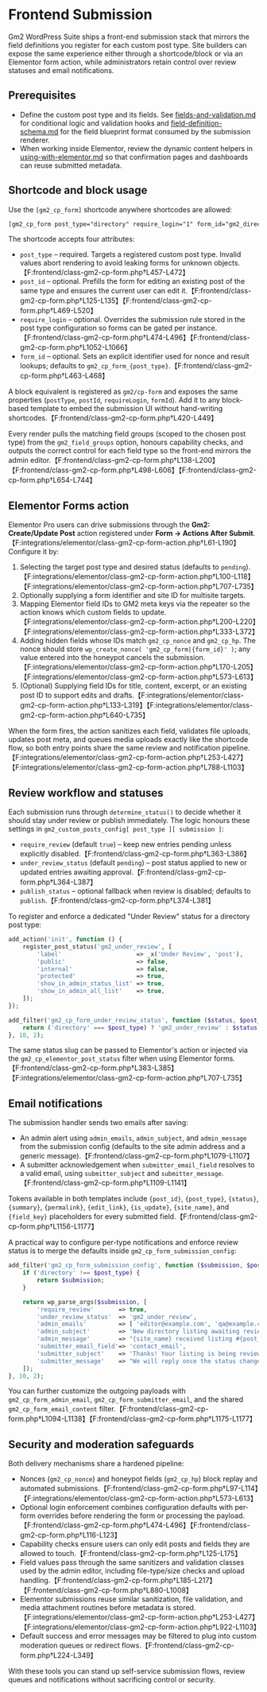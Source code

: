 # Frontend Submission

Gm2 WordPress Suite ships a front-end submission stack that mirrors the
field definitions you register for each custom post type. Site builders can
expose the same experience either through a shortcode/block or via an
Elementor form action, while administrators retain control over review
statuses and email notifications.

## Prerequisites

* Define the custom post type and its fields. See
  [fields-and-validation.md](fields-and-validation.md) for conditional logic
  and validation hooks and [field-definition-schema.md](field-definition-schema.md)
  for the field blueprint format consumed by the submission renderer.
* When working inside Elementor, review the dynamic content helpers in
  [using-with-elementor.md](using-with-elementor.md) so that confirmation
  pages and dashboards can reuse submitted metadata.

## Shortcode and block usage

Use the `[gm2_cp_form]` shortcode anywhere shortcodes are allowed:

```html
[gm2_cp_form post_type="directory" require_login="1" form_id="gm2_directory_form"]
```

The shortcode accepts four attributes:

* `post_type` – required. Targets a registered custom post type. Invalid
  values abort rendering to avoid leaking forms for unknown objects.【F:frontend/class-gm2-cp-form.php†L457-L472】
* `post_id` – optional. Prefills the form for editing an existing post of the
  same type and ensures the current user can edit it.【F:frontend/class-gm2-cp-form.php†L125-L135】【F:frontend/class-gm2-cp-form.php†L469-L520】
* `require_login` – optional. Overrides the submission rule stored in the
  post type configuration so forms can be gated per instance.【F:frontend/class-gm2-cp-form.php†L474-L496】【F:frontend/class-gm2-cp-form.php†L1052-L1066】
* `form_id` – optional. Sets an explicit identifier used for nonce and result
  lookups; defaults to `gm2_cp_form_{post_type}`.【F:frontend/class-gm2-cp-form.php†L463-L468】

A block equivalent is registered as `gm2/cp-form` and exposes the same
properties (`postType`, `postId`, `requireLogin`, `formId`). Add it to any
block-based template to embed the submission UI without hand-writing
shortcodes.【F:frontend/class-gm2-cp-form.php†L420-L449】

Every render pulls the matching field groups (scoped to the chosen post type)
from the `gm2_field_groups` option, honours capability checks, and outputs the
correct control for each field type so the front-end mirrors the admin editor.【F:frontend/class-gm2-cp-form.php†L138-L200】【F:frontend/class-gm2-cp-form.php†L498-L606】【F:frontend/class-gm2-cp-form.php†L654-L744】

## Elementor Forms action

Elementor Pro users can drive submissions through the **Gm2: Create/Update
Post** action registered under **Form → Actions After Submit**.【F:integrations/elementor/class-gm2-cp-form-action.php†L61-L190】
Configure it by:

1. Selecting the target post type and desired status (defaults to
   `pending`).【F:integrations/elementor/class-gm2-cp-form-action.php†L100-L118】【F:integrations/elementor/class-gm2-cp-form-action.php†L707-L735】
2. Optionally supplying a form identifier and site ID for multisite targets.
3. Mapping Elementor field IDs to GM2 meta keys via the repeater so the action
   knows which custom fields to update.【F:integrations/elementor/class-gm2-cp-form-action.php†L200-L220】【F:integrations/elementor/class-gm2-cp-form-action.php†L333-L372】
4. Adding hidden fields whose IDs match `gm2_cp_nonce` and `gm2_cp_hp`. The
   nonce should store `wp_create_nonce( 'gm2_cp_form|{form_id}' )`; any value
   entered into the honeypot cancels the submission.【F:integrations/elementor/class-gm2-cp-form-action.php†L170-L205】【F:integrations/elementor/class-gm2-cp-form-action.php†L573-L613】
5. (Optional) Supplying field IDs for title, content, excerpt, or an existing
   post ID to support edits and drafts.【F:integrations/elementor/class-gm2-cp-form-action.php†L133-L319】【F:integrations/elementor/class-gm2-cp-form-action.php†L640-L735】

When the form fires, the action sanitizes each field, validates file uploads,
updates post meta, and queues media uploads exactly like the shortcode flow,
so both entry points share the same review and notification pipeline.【F:integrations/elementor/class-gm2-cp-form-action.php†L253-L427】【F:integrations/elementor/class-gm2-cp-form-action.php†L788-L1103】

## Review workflow and statuses

Each submission runs through `determine_status()` to decide whether it should
stay under review or publish immediately. The logic honours these settings in
`gm2_custom_posts_config[ post_type ][ submission ]`:

* `require_review` (default `true`) – keep new entries pending unless
  explicitly disabled.【F:frontend/class-gm2-cp-form.php†L363-L386】
* `under_review_status` (default `pending`) – post status applied to new or
  updated entries awaiting approval.【F:frontend/class-gm2-cp-form.php†L364-L387】
* `publish_status` – optional fallback when review is disabled; defaults to
  `publish`.【F:frontend/class-gm2-cp-form.php†L374-L381】

To register and enforce a dedicated "Under Review" status for a directory
post type:

```php
add_action('init', function () {
    register_post_status('gm2_under_review', [
        'label'                     => _x('Under Review', 'post'),
        'public'                    => false,
        'internal'                  => false,
        'protected'                 => true,
        'show_in_admin_status_list' => true,
        'show_in_admin_all_list'    => true,
    ]);
});

add_filter('gm2_cp_form_under_review_status', function ($status, $post_type) {
    return ('directory' === $post_type) ? 'gm2_under_review' : $status;
}, 10, 2);
```

The same status slug can be passed to Elementor's action or injected via the
`gm2_cp_elementor_post_status` filter when using Elementor forms.【F:frontend/class-gm2-cp-form.php†L383-L385】【F:integrations/elementor/class-gm2-cp-form-action.php†L707-L735】

## Email notifications

The submission handler sends two emails after saving:

* An admin alert using `admin_emails`, `admin_subject`, and `admin_message`
  from the submission config (defaults to the site admin address and a generic
  message).【F:frontend/class-gm2-cp-form.php†L1079-L1107】
* A submitter acknowledgement when `submitter_email_field` resolves to a valid
  email, using `submitter_subject` and `submitter_message`.【F:frontend/class-gm2-cp-form.php†L1109-L1141】

Tokens available in both templates include `{post_id}`, `{post_type}`,
`{status}`, `{summary}`, `{permalink}`, `{edit_link}`, `{is_update}`,
`{site_name}`, and `{field_key}` placeholders for every submitted field.【F:frontend/class-gm2-cp-form.php†L1156-L1177】

A practical way to configure per-type notifications and enforce review status
is to merge the defaults inside `gm2_cp_form_submission_config`:

```php
add_filter('gm2_cp_form_submission_config', function ($submission, $post_type) {
    if ('directory' !== $post_type) {
        return $submission;
    }

    return wp_parse_args($submission, [
        'require_review'       => true,
        'under_review_status'  => 'gm2_under_review',
        'admin_emails'         => [ 'editor@example.com', 'qa@example.com' ],
        'admin_subject'        => 'New directory listing awaiting review',
        'admin_message'        => "{site_name} received listing #{post_id}.\n\n{summary}",
        'submitter_email_field'=> 'contact_email',
        'submitter_subject'    => 'Thanks! Your listing is being reviewed',
        'submitter_message'    => "We will reply once the status changes.\n\n{summary}",
    ]);
}, 10, 2);
```

You can further customize the outgoing payloads with
`gm2_cp_form_admin_email`, `gm2_cp_form_submitter_email`, and the shared
`gm2_cp_form_email_content` filter.【F:frontend/class-gm2-cp-form.php†L1094-L1138】【F:frontend/class-gm2-cp-form.php†L1175-L1177】

## Security and moderation safeguards

Both delivery mechanisms share a hardened pipeline:

* Nonces (`gm2_cp_nonce`) and honeypot fields (`gm2_cp_hp`) block replay and
  automated submissions.【F:frontend/class-gm2-cp-form.php†L97-L114】【F:integrations/elementor/class-gm2-cp-form-action.php†L573-L613】
* Optional login enforcement combines configuration defaults with per-form
  overrides before rendering the form or processing the payload.【F:frontend/class-gm2-cp-form.php†L474-L496】【F:frontend/class-gm2-cp-form.php†L116-L123】
* Capability checks ensure users can only edit posts and fields they are
  allowed to touch.【F:frontend/class-gm2-cp-form.php†L125-L175】
* Field values pass through the same sanitizers and validation classes used by
  the admin editor, including file-type/size checks and upload handling.【F:frontend/class-gm2-cp-form.php†L185-L217】【F:frontend/class-gm2-cp-form.php†L880-L1008】
* Elementor submissions reuse similar sanitization, file validation, and media
  attachment routines before metadata is stored.【F:integrations/elementor/class-gm2-cp-form-action.php†L253-L427】【F:integrations/elementor/class-gm2-cp-form-action.php†L922-L1103】
* Default success and error messages may be filtered to plug into custom
  moderation queues or redirect flows.【F:frontend/class-gm2-cp-form.php†L224-L349】

With these tools you can stand up self-service submission flows, review queues
and notifications without sacrificing control or security.
